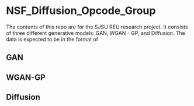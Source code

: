 # NSF_Diffusion_Opcode_Group

The contents of this repo are for the SJSU REU research project. It consists of three different generative models: GAN, WGAN - GP, and Diffusion.
The data is expected to be in the format of 


## GAN

## WGAN-GP

## Diffusion
